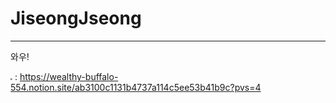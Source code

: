 # JiseongJseong
 
---
와우!

<img src="sources/Notion_app_logo.png" width="3" height="3"> : https://wealthy-buffalo-554.notion.site/ab3100c1131b4737a114c5ee53b41b9c?pvs=4
